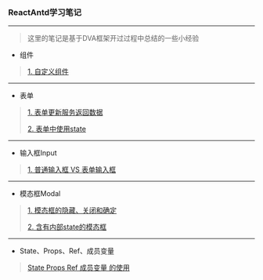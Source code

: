 ### ReactAntd学习笔记

---

>这里的笔记是基于DVA框架开过过程中总结的一些小经验
* 组件
>[1. 自定义组件](https://github.com/sheenden0722/ReactAntdNotes/tree/master/ComponentModule)
---
* 表单
>[1. 表单更新服务返回数据](https://github.com/sheenden0722/ReactAntdNotes/tree/master/Form/formUpdata)
>
>[2. 表单中使用state](https://github.com/sheenden0722/ReactAntdNotes/tree/master/Form/formUseState)
---
* 输入框Input
>[1. 普通输入框 VS 表单输入框](https://github.com/sheenden0722/ReactAntdNotes/tree/master/Input)
---
* 模态框Modal
>[1. 模态框的隐藏、关闭和确定](https://github.com/sheenden0722/ReactAntdNotes/tree/master/Modal/hideAndCloseModal)
>
>[2. 含有内部state的模态框](https://github.com/sheenden0722/ReactAntdNotes/tree/master/Modal/innerStateModal)
---
* State、Props、Ref、成员变量
>[State Props Ref 成员变量 的使用](https://github.com/sheenden0722/ReactAntdNotes/tree/master/StatePropsRef)
